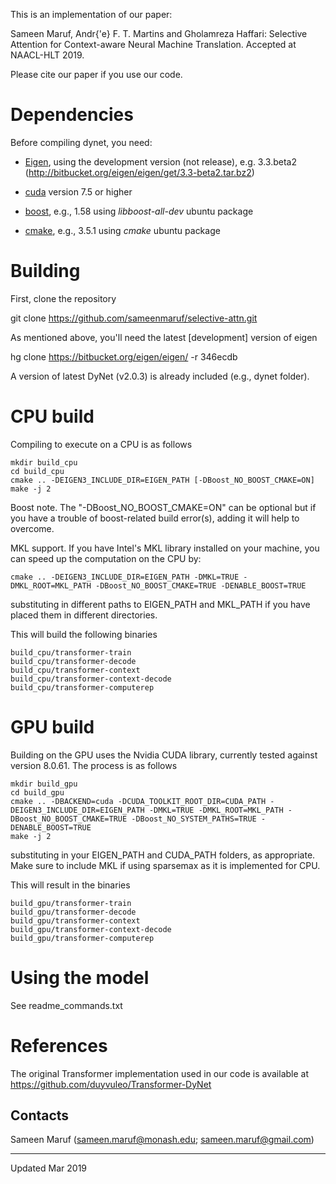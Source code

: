 This is an implementation of our paper:

Sameen Maruf, Andr{\'e} F. T. Martins and Gholamreza Haffari: Selective Attention for Context-aware Neural Machine Translation. Accepted at NAACL-HLT 2019.

Please cite our paper if you use our code. 

# Dependencies

Before compiling dynet, you need:

 * [Eigen](https://bitbucket.org/eigen/eigen), using the development version (not release), e.g. 3.3.beta2 (http://bitbucket.org/eigen/eigen/get/3.3-beta2.tar.bz2)

 * [cuda](https://developer.nvidia.com/cuda-toolkit) version 7.5 or higher

 * [boost](http://www.boost.org/), e.g., 1.58 using *libboost-all-dev* ubuntu package

 * [cmake](https://cmake.org/), e.g., 3.5.1 using *cmake* ubuntu package

# Building

First, clone the repository

git clone https://github.com/sameenmaruf/selective-attn.git

As mentioned above, you'll need the latest [development] version of eigen

hg clone https://bitbucket.org/eigen/eigen/ -r 346ecdb

A version of latest DyNet (v2.0.3) is already included (e.g., dynet folder). 

# CPU build

Compiling to execute on a CPU is as follows

    mkdir build_cpu
    cd build_cpu
    cmake .. -DEIGEN3_INCLUDE_DIR=EIGEN_PATH [-DBoost_NO_BOOST_CMAKE=ON]
    make -j 2

Boost note. The "-DBoost_NO_BOOST_CMAKE=ON" can be optional but if you have a trouble of boost-related build error(s), adding it will help to overcome. 

MKL support. If you have Intel's MKL library installed on your machine, you can speed up the computation on the CPU by:

    cmake .. -DEIGEN3_INCLUDE_DIR=EIGEN_PATH -DMKL=TRUE -DMKL_ROOT=MKL_PATH -DBoost_NO_BOOST_CMAKE=TRUE -DENABLE_BOOST=TRUE

substituting in different paths to EIGEN_PATH and MKL_PATH if you have placed them in different directories. 

This will build the following binaries
    
    build_cpu/transformer-train
    build_cpu/transformer-decode
    build_cpu/transformer-context
    build_cpu/transformer-context-decode
    build_cpu/transformer-computerep

# GPU build

Building on the GPU uses the Nvidia CUDA library, currently tested against version 8.0.61.
The process is as follows

    mkdir build_gpu
    cd build_gpu
    cmake .. -DBACKEND=cuda -DCUDA_TOOLKIT_ROOT_DIR=CUDA_PATH -DEIGEN3_INCLUDE_DIR=EIGEN_PATH -DMKL=TRUE -DMKL_ROOT=MKL_PATH -DBoost_NO_BOOST_CMAKE=TRUE -DBoost_NO_SYSTEM_PATHS=TRUE -DENABLE_BOOST=TRUE
    make -j 2

substituting in your EIGEN_PATH and CUDA_PATH folders, as appropriate. Make sure to include MKL if using sparsemax as it is implemented for CPU.

This will result in the binaries

    build_gpu/transformer-train
    build_gpu/transformer-decode
    build_gpu/transformer-context
    build_gpu/transformer-context-decode
    build_gpu/transformer-computerep

# Using the model

See readme_commands.txt

# References

The original Transformer implementation used in our code is available at https://github.com/duyvuleo/Transformer-DyNet

## Contacts

Sameen Maruf (sameen.maruf@monash.edu; sameen.maruf@gmail.com)

---
Updated Mar 2019
